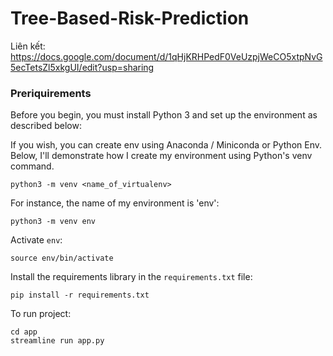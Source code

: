# Tree-Based-Risk-Prediction

Liên kết: https://docs.google.com/document/d/1qHjKRHPedF0VeUzpjWeCO5xtpNvG5ecTetsZl5xkgUI/edit?usp=sharing

### Preriquirements

Before you begin, you must install Python 3 and set up the environment as described below:

If you wish, you can create env using Anaconda / Miniconda or Python Env. Below, I'll demonstrate how I create my environment using Python's venv command.

```
python3 -m venv <name_of_virtualenv>
```

For instance, the name of my environment is 'env':

```
python3 -m venv env
```

Activate `env`:

```
source env/bin/activate
```

Install the requirements library in the `requirements.txt` file:

```
pip install -r requirements.txt
```

To run project:

```
cd app
streamline run app.py
```
